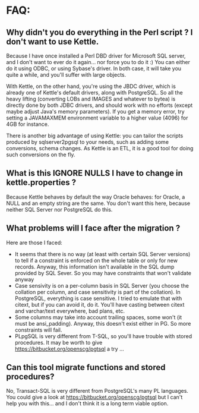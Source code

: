 FAQ:
================
Why didn't you do everything in the Perl script ? I don't want to use Kettle.
----------------------------------

Because I have once installed a Perl DBD driver for Microsoft SQL server, and I don't want to ever do it again... nor 
force you to do it :) You can either do it using ODBC, or using Sybase's driver. In both case, it will take you 
quite a while, and you'll suffer with large objects.

With Kettle, on the other hand, you're using the JBDC driver, 
which is already one of Kettle's default drivers, along with PostgreSQL. So all the heavy lifting (converting 
LOBs and IMAGES and whatever to bytea) is directly done by both JDBC drivers, and should work with no efforts 
(except maybe adjust Java's memory parameters). If you get a memory error, try setting a JAVAMAXMEM environment 
variable to a higher value (4096) for 4GB for instance.

There is another big advantage of using Kettle: you can tailor the scripts produced by sqlserver2pgsql to your needs, such as adding some conversions, schema changes. As Kettle is an ETL, it is a good tool for doing such conversions on the fly.



What is this IGNORE NULLS I have to change in kettle.properties ?
----------------------------------

Because Kettle behaves by default the way Oracle behaves: for Oracle, a NULL and an empty string are the same. 
You don't want this here, because neither SQL Server nor PostgreSQL do this.

What problems will I face after the migration ?
----------------------------------
Here are those I faced:
* It seems that there is no way (at least with certain SQL Server versions) to tell if a constraint is enforced 
on the whole table or only for new records. Anyway, this information isn't available in the SQL dump provided by 
SQL Sever. So you may have constraints that won't validate anyway
* Case sensivity is on a per-column basis in SQL Server (you choose the collation per column, and case 
sensitivity is part of the collation). In PostgreSQL, everything is case sensitive. I tried to emulate that 
with citext, but if you can avoid it, do it. You'll have casting between citext and varchar/text everywhere, 
bad plans, etc.
* Some columns may take into account trailing spaces, some won't (it must be ansi_padding). Anyway, this 
doesn't exist either in PG. So more constraints will fail.
* PLpgSQL is very different from T-SQL, so you'll have trouble with stored procedures. It may be worth to give https://bitbucket.org/openscg/pgtsql a try …

Can this tool migrate functions and stored procedures?
----------------------------------
No, Transact-SQL is very different from PostgreSQL's many PL languages. You could give a look at https://bitbucket.org/openscg/pgtsql but I can't help you with this… and I don't think it is a long term viable option.
